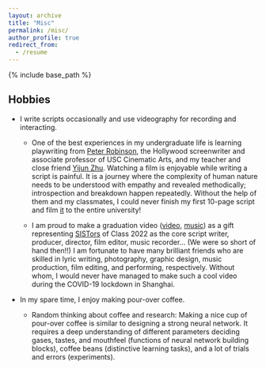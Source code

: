 ```yaml
---
layout: archive
title: "Misc"
permalink: /misc/
author_profile: true
redirect_from:
  - /resume
---
```


{% include base_path %}

Hobbies
-----
* I write scripts occasionally and use videography for recording and interacting. 
  * One of the best experiences in my undergraduate life is learning playwriting from [Peter Robinson](https://cinema.usc.edu/faculty/profile.cfm?id=37990&first=&last=&title=&did=19&startrow=31), the Hollywood screenwriter and associate professor of USC Cinematic Arts, and my teacher and close friend [Yijun Zhu](https://sca.shanghaitech.edu.cn/sca_en/2019/0829/c7939a57104/page.htm). Watching a film is enjoyable while writing a script is painful. It is a journey where the complexity of human nature needs to be understood with empathy and revealed methodically; introspection and breakdown happen repeatedly. Without the help of them and my classmates, I could never finish my first 10-page script and film [it](https://mp.weixin.qq.com/s/-4IQhBYNrZBAyvwGHLkQaw) to the entire university!

  * I am proud to make a graduation video ([video](https://www.bilibili.com/video/BV1CS4y1H7vv/?share_source=copy_web&vd_source=d8c36cb3685bcc240aff19de7171f03e), [music](https://y.music.163.com/m/song?app_version=8.7.85&id=1961852698&uct=jO+IrX7F/0YQWnsNDUfjOQ%3D%3D&dlt=0846)) as a gift representing [SISTors](https://sist.shanghaitech.edu.cn/main.psp) of Class 2022 as the core script writer, producer, director, film editor, music recorder... (We were so short of hand then!!) I am fortunate to have many brilliant friends who are skilled in lyric writing, photography, graphic design, music production, film editing, and performing, respectively. Without whom, I would never have managed to make such a cool video during the COVID-19 lockdown in Shanghai. 


* In my spare time, I enjoy making pour-over coffee. 
  * Random thinking about coffee and research: Making a nice cup of pour-over coffee is similar to designing a strong neural network. It requires a deep understanding of different parameters deciding gases, tastes, and mouthfeel (functions of neural network building blocks), coffee beans (distinctive learning tasks), and a lot of trials and errors (experiments). 
